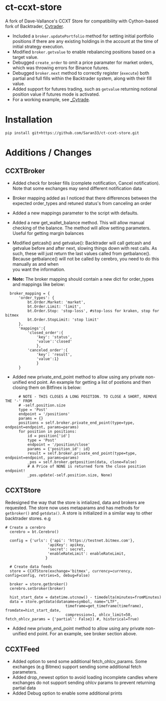 # ct-ccxt-store
A fork of Dave-Vallance's CCXT Store for compatibility with Cython-based fork of Backtrader, [Cytrader](https://github.com/Saran33/cytrader.git).
- Included a `broker.updatePortfolio` method for setting initial portfolio positions if there are any existing holdings in the account at the time of initial strategy execution.
- Modified `broker.getvalue` to enable rebalancing positions based on a target value.
- Debugged `create_order` to omit a price paramater for market orders, which was throwing errors for Binance futures.
- Debugged `broker.next` method to correctly register (`execute`) both partial and full fills within the Backtrader system, along with their fill value.
- Added support for futures trading, such as `getvalue` returning notional position value if futures mode is activated.
- For a working example, see [_Cytrade](https://github.com/Saran33/_Cytrade).

Installation
============

`pip install git+https://github.com/Saran33/ct-ccxt-store.git`


# Additions / Changes

## CCXTBroker

- Added check for broker fills (complete notification, Cancel notification).
  Note that some exchanges may send different notification data

- Broker mapping added as I noticed that there differences between the expected
  order_types and retuned status's from canceling an order

- Added a new mappings parameter to the script with defaults.

- Added a new get_wallet_balance method. This will allow manual checking of the balance.
  The method will allow setting parameters. Useful for getting margin balances

- Modified getcash() and getvalue():
      Backtrader will call getcash and getvalue before and after next, slowing things down
      with rest calls. As such, these will just return the last values called from getbalance().
      Because getbalance() will not be called by cerebro, you need to do this manually as and when  
      you want the information.

- **Note:** The broker mapping should contain a new dict for order_types and mappings like below:

```
  broker_mapping = {
      'order_types': {
          bt.Order.Market: 'market',
          bt.Order.Limit: 'limit',
          bt.Order.Stop: 'stop-loss', #stop-loss for kraken, stop for bitmex
          bt.Order.StopLimit: 'stop limit'
      },
      'mappings':{
          'closed_order':{
              'key': 'status',
              'value':'closed'
              },
          'canceled_order':{
              'key': 'result',
              'value':1}
              }
      }
```

  - Added new private_end_point method to allow using any private non-unified end point.
    An example for getting a list of postions and then closing them on Bitfinex
    is below:

```
      # NOTE - THIS CLOSES A LONG POSITION. TO CLOSE A SHORT, REMOVE THE '-' FROM
      # -self.position.size
      type = 'Post'
      endpoint = '/positions'
      params = {}
      positions = self.broker.private_end_point(type=type, endpoint=endpoint, params=params)
      for position in positions:
          id = position['id']
          type = 'Post'
          endpoint = '/position/close'
          params = {'position_id': id}
          result = self.broker.private_end_point(type=type, endpoint=endpoint, params=params)
          _pos = self.broker.getposition(data, clone=False)
          # A Price of NONE is returned form the close position endpoint!
          _pos.update(-self.position.size, None)

```

## CCXTStore

Redesigned the way that the store is intialized, data and brokers are requested.
The store now uses metaparams and has methods for `getbroker()` and `getdata()`.
A store is initialized in a similar way to other backtrader stores. e.g

```
# Create a cerebro
  cerebro = bt.Cerebro()

  config = {'urls': {'api': 'https://testnet.bitmex.com'},
                   'apiKey': apikey,
                   'secret': secret,
                   'enableRateLimit': enableRateLimit,
                  }

  # Create data feeds
  store = CCXTStore(exchange='bitmex', currency=currency, config=config, retries=5, debug=False)

  broker = store.getbroker()
  cerebro.setbroker(broker)

  hist_start_date = datetime.utcnow() - timedelta(minutes=fromMinutes)
  data = store.getdata(dataname=symbol, name="LTF",
                           timeframe=get_timeframe(timeframe), fromdate=hist_start_date,
                           compression=1, ohlcv_limit=50, fetch_ohlcv_params = {'partial': False}) #, historical=True)
```

 - Added new private_end_point method to allow using any private non-unified end point. For an example, see broker section above.

## CCXTFeed

- Added option to send some additional fetch_ohlcv_params. Some exchanges (e.g Bitmex) support sending some additional fetch parameters.
- Added drop_newest option to avoid loading incomplete candles where exchanges
  do not support sending ohlcv params to prevent returning partial data
- Added Debug option to enable some additional prints

